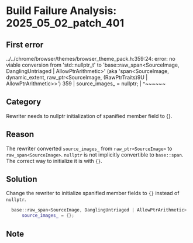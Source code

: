 # Build Failure Analysis: 2025_05_02_patch_401

## First error

../../chrome/browser/themes/browser_theme_pack.h:359:24: error: no viable conversion from 'std::nullptr_t' to 'base::raw_span<SourceImage, DanglingUntriaged | AllowPtrArithmetic>' (aka 'span<SourceImage, dynamic_extent, raw_ptr<SourceImage, (RawPtrTraits)9U | AllowPtrArithmetic>>')
  359 |       source_images_ = nullptr;
      |                        ^~~~~~~

## Category
Rewriter needs to nullptr initialization of spanified member field to {}.

## Reason
The rewriter converted `source_images_` from `raw_ptr<SourceImage>` to `raw_span<SourceImage>`. `nullptr` is not implicitly convertible to `base::span`. The correct way to initialize it is with `{}`.

## Solution
Change the rewriter to initialize spanified member fields to `{}` instead of `nullptr`.
```c++
  base::raw_span<SourceImage, DanglingUntriaged | AllowPtrArithmetic>
      source_images_ = {};
```

## Note
```